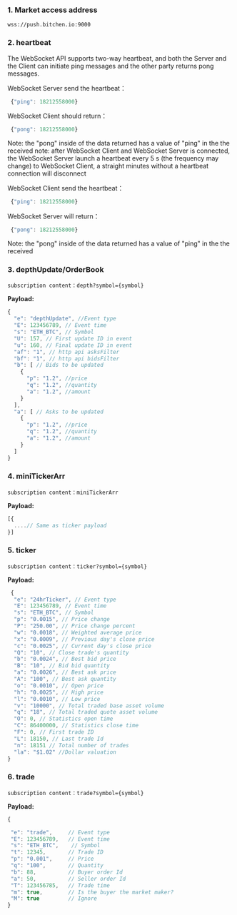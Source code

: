 ### 1. Market access address
```
wss://push.bitchen.io:9000

```  

### 2. heartbeat

The WebSocket API supports two-way heartbeat, and both the Server and the Client can initiate ping messages and the other party returns pong messages.

WebSocket Server send the heartbeat：

```javascript
 {"ping": 18212558000}
```

WebSocket Client should return：


```javascript
 {"pong": 18212558000}
```


Note: the "pong" inside of the data returned has a value of "ping" in the the received note: after WebSocket Client and WebSocket Server is connected, the WebSocket Server launch a heartbeat every 5 s (the frequency may change) to WebSocket Client, a straight minutes without a heartbeat connection will disconnect

WebSocket Client send the heartbeat：

```javascript
 {"ping": 18212558000}
```

WebSocket Server will return：


```javascript
 {"pong": 18212558000}
```

Note: the "pong" inside of the data returned has a value of "ping" in the the received

### 3. depthUpdate/OrderBook

```
subscription content：depth?symbol={symbol}
```

**Payload:**
```javascript
{
  "e": "depthUpdate", //Event type
  "E": 123456789, // Event time
  "s": "ETH_BTC", // Symbol
  "U": 157, // First update ID in event
  "u": 160, // Final update ID in event
  "af": "1", // http api asksFilter
  "bf": "1", // http api bidsFilter
  "b": [ // Bids to be updated
    {
      "p": "1.2", //price
      "q": "1.2", //quantity
      "a": "1.2", //amount
    }
  ],
  "a": [ // Asks to be updated
    {
      "p": "1.2", //price
      "q": "1.2", //quantity
      "a": "1.2", //amount
    }
  ]
}
```

### 4. miniTickerArr

```
subscription content：miniTickerArr 
```
**Payload:**
```javascript
[{
  ....// Same as ticker payload
}]
```

### 5. ticker
```
subscription content：ticker?symbol={symbol}
```

**Payload:**
```javascript
 {
  "e": "24hrTicker", // Event type
  "E": 123456789, // Event time
  "s": "ETH_BTC", // Symbol
  "p": "0.0015", // Price change
  "P": "250.00", // Price change percent
  "w": "0.0018", // Weighted average price
  "x": "0.0009", // Previous day's close price
  "c": "0.0025", // Current day's close price
  "Q": "10", // Close trade's quantity
  "b": "0.0024", // Best bid price
  "B": "10", // Bid bid quantity
  "a": "0.0026", // Best ask price
  "A": "100", // Best ask quantity
  "o": "0.0010", // Open price
  "h": "0.0025", // High price
  "l": "0.0010", // Low price
  "v": "10000", // Total traded base asset volume
  "q": "18", // Total traded quote asset volume
  "O": 0, // Statistics open time
  "C": 86400000, // Statistics close time
  "F": 0, // First trade ID
  "L": 18150, // Last trade Id
  "n": 18151 // Total number of trades
  "la": "$1.02" //Dollar valuation
}
```


### 6. trade
```
subscription content：trade?symbol={symbol}
```

**Payload:**
```javascript
{

 "e": "trade",     // Event type
 "E": 123456789,   // Event time
 "s": "ETH_BTC",    // Symbol
 "t": 12345,       // Trade ID
 "p": "0.001",     // Price
 "q": "100",       // Quantity
 "b": 88,          // Buyer order Id
 "a": 50,          // Seller order Id
 "T": 123456785,   // Trade time
 "m": true,        // Is the buyer the market maker?
 "M": true         // Ignore
}
```

